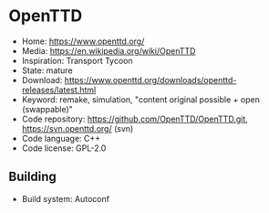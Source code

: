 # OpenTTD

- Home: https://www.openttd.org/
- Media: https://en.wikipedia.org/wiki/OpenTTD
- Inspiration: Transport Tycoon
- State: mature
- Download: https://www.openttd.org/downloads/openttd-releases/latest.html
- Keyword: remake, simulation, "content original possible + open (swappable)"
- Code repository: https://github.com/OpenTTD/OpenTTD.git, https://svn.openttd.org/ (svn)
- Code language: C++
- Code license: GPL-2.0

## Building

- Build system: Autoconf
